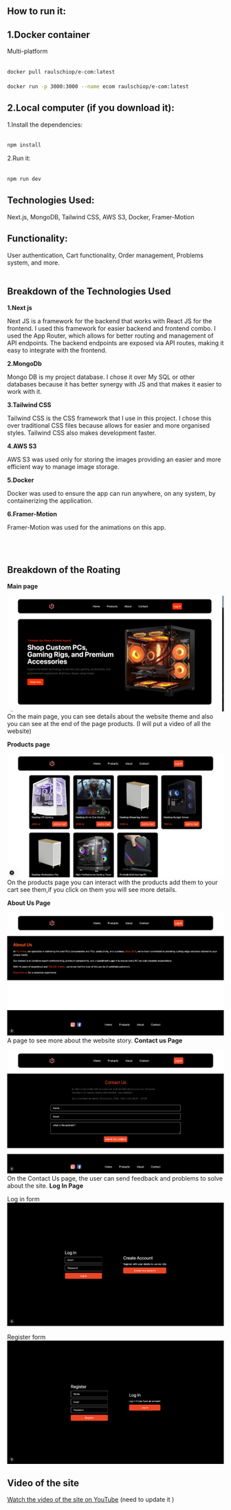 
## How to run it:

## 1.Docker container

Multi-platform

```bash

docker pull raulschiop/e-com:latest

docker run -p 3000:3000 --name ecom raulschiop/e-com:latest

```

## 2.Local computer (if you download it):

1.Install the dependencies:
 ```bash

 npm install

```
2.Run it:
 ```bash

 npm run dev

```

## Technologies Used:
Next.js, MongoDB, Tailwind CSS, AWS S3, Docker, Framer-Motion

## Functionality:
User authentication, Cart functionality, Order management, Problems system, and more.
<br></br>

## Breakdown of the Technologies Used

__1.Next js__

Next JS is a framework for the backend that works with React JS for the frontend. I used this framework for easier backend and frontend combo.
I used the App Router, which allows for better routing and management of API endpoints. The backend endpoints are exposed via API routes, making it easy to integrate with the frontend.

__2.MongoDb__

Mongo DB is my project database. I chose it over My SQL  or other databases because it has better synergy with JS and that makes it easier to work with it.

__3.Tailwind CSS__

Tailwind CSS is the CSS framework that I use in this project. I chose this over traditional CSS files because allows for easier and more organised styles. Tailwind CSS also makes development faster.

__4.AWS S3__

AWS S3 was used only for storing the images providing an easier and more efficient way to manage image storage.

__5.Docker__

Docker was used to ensure the app can run anywhere, on any system, by containerizing the application.

__6.Framer-Motion__

Framer-Motion was used for the animations on this app.

<br></br>

## Breakdown of the Roating

__Main page__

![Main page](/public/mainPage.png)
On the main page, you can see details about the website theme and also you can see at the end of the page products. (I will put a video of all the website)

__Products page__

![Products page](/public/productsPage.png)
On the products page you can interact with the products add them to your cart see them,if you click on them you will see more details.

__About Us Page__

![About us](/public/aboutUsPage.png)
A page to see more about the website story.
__Contact us Page__

![Contact us Page](/public/contactUsPage.png)
On the Contact Us page, the user can send feedback and problems to solve about the site.
__Log In Page__

Log in form
![ log in](/public/loginPage.png)

Register form
![register page](/public/registerPage.png)

## Video of the site

[Watch the video of the site on YouTube](https://youtu.be/nCYoxLLtJjA)  (need to update it )
